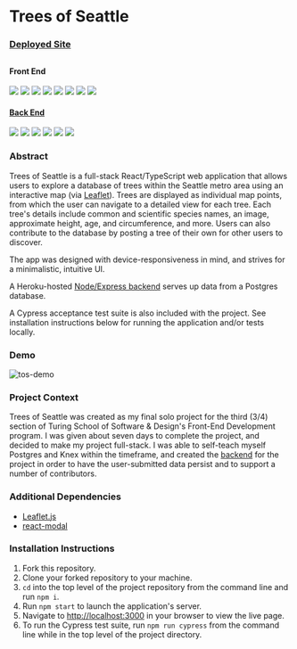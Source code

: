 # Trees of Seattle

### [Deployed Site](https://trees-of-seattle.netlify.app/)

##

#### Front End
<p align="left">
  <img src="https://img.shields.io/badge/TypeScript-007ACC?style=for-the-badge&logo=typescript&logoColor=white" />
  <img src="https://img.shields.io/badge/React-20232A?style=for-the-badge&logo=react&logoColor=61DAFB" />
  <img src="https://img.shields.io/badge/Sass-CC6699?style=for-the-badge&logo=sass&logoColor=white" />
  <img src="https://img.shields.io/badge/React_Router-CA4245?style=for-the-badge&logo=react-router&logoColor=white" />
  <img src="https://img.shields.io/badge/Cypress.io-6e3596?style=for-the-badge&logo=cypress" />
  <img src="https://img.shields.io/badge/HTML5-E34F26?style=for-the-badge&logo=html5&logoColor=white" />
  <img src="https://img.shields.io/badge/Netlify-00C7B7?style=for-the-badge&logo=netlify&logoColor=white" />
  <img src="https://img.shields.io/badge/Figma-F24E1E?style=for-the-badge&logo=figma&logoColor=white" />
</p>

#### [Back End](https://github.com/sam-rice/trees-of-seattle-server)
<p align="left">
  <img src="https://img.shields.io/badge/JavaScript-F7DF1E?style=for-the-badge&logo=javascript&logoColor=black" />
  <img src="https://img.shields.io/badge/Node.js-43853D?style=for-the-badge&logo=node.js&logoColor=white" />
  <img src="https://img.shields.io/badge/Express.js-404D59?style=for-the-badge&logo=express" />
  <img src="https://img.shields.io/badge/Knex.js-E34F26?style=for-the-badge" />
  <img src="https://img.shields.io/badge/PostgreSQL-316192?style=for-the-badge&logo=postgresql&logoColor=white" />
  <img src="https://img.shields.io/badge/Heroku-430098?style=for-the-badge&logo=heroku&logoColor=white" />
</p>

### Abstract

Trees of Seattle is a full-stack React/TypeScript web application that allows users to explore a database of trees within the Seattle metro area using an interactive map (via [Leaflet](https://leafletjs.com/)). Trees are displayed as individual map points, from which the user can navigate to a detailed view for each tree. Each tree's details include common and scientific species names, an image, approximate height, age, and circumference, and more. Users can also contribute to the database by posting a tree of their own for other users to discover. 

The app was designed with device-responsiveness in mind, and strives for a minimalistic, intuitive UI.

A Heroku-hosted [Node/Express backend](https://github.com/sam-rice/trees-of-seattle-server) serves up data from a Postgres database. 

A Cypress acceptance test suite is also included with the project. See installation instructions below for running the application and/or tests locally.

### Demo

![tos-demo](https://user-images.githubusercontent.com/108169988/212793621-5a54a02b-c8b6-42cf-90ac-d678f374098f.gif)

### Project Context

Trees of Seattle was created as my final solo project for the third (3/4) section of Turing School of Software & Design's Front-End Development program. I was given about seven days to complete the project, and decided to make my project full-stack. I was able to self-teach myself Postgres and Knex within the timeframe, and created the [backend](https://github.com/sam-rice/trees-of-seattle-server) for the project in order to have the user-submitted data persist and to support a number of contributors. 

### Additional Dependencies

- [Leaflet.js](https://leafletjs.com/)
- [react-modal](https://www.npmjs.com/package/react-modal)

### Installation Instructions

1. Fork this repository.
2. Clone your forked repository to your machine.
3. `cd` into the top level of the project repository from the command line and run `npm i`.
4. Run `npm start` to launch the application's server.
5. Navigate to [http://localhost:3000](http://localhost:3000) in your browser to view the live page.
6. To run the Cypress test suite, run `npm run cypress` from the command line while in the top level of the project directory.
